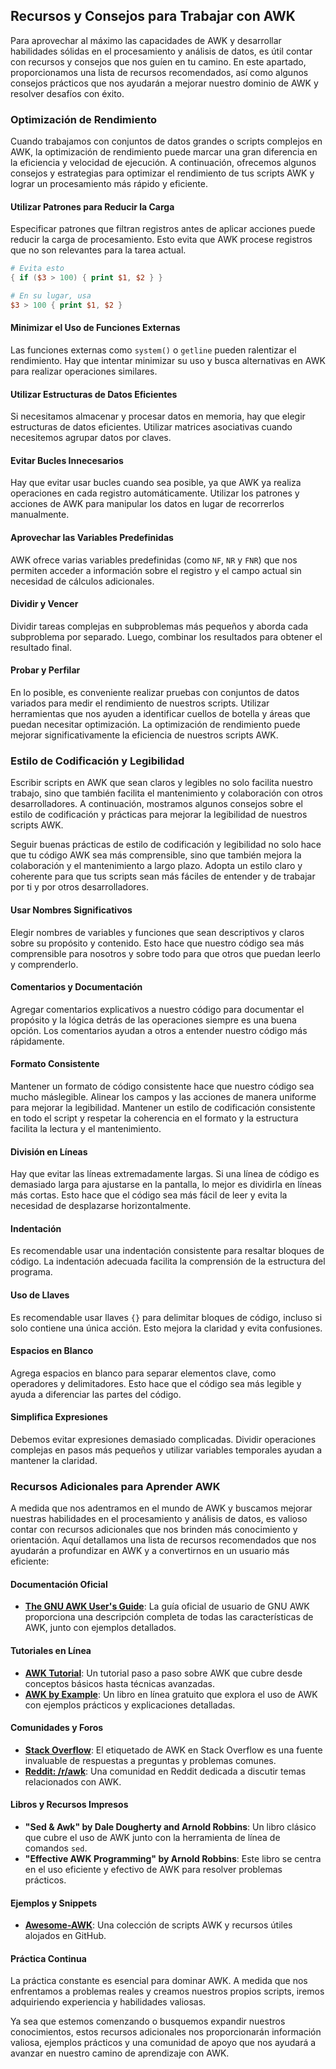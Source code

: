 

## Recursos y Consejos para Trabajar con AWK

Para aprovechar al máximo las capacidades de AWK y desarrollar habilidades sólidas en el procesamiento y análisis de datos, es útil contar con recursos y consejos que nos guíen en tu camino. En este apartado, proporcionamos una lista de recursos recomendados, así como algunos consejos prácticos que nos ayudarán a mejorar nuestro dominio de AWK y resolver desafíos con éxito.


### Optimización de Rendimiento

Cuando trabajamos con conjuntos de datos grandes o scripts complejos en AWK, la optimización de rendimiento puede marcar una gran diferencia en la eficiencia y velocidad de ejecución. A continuación, ofrecemos algunos consejos y estrategias para optimizar el rendimiento de tus scripts AWK y lograr un procesamiento más rápido y eficiente.

#### Utilizar Patrones para Reducir la Carga

Especificar patrones que filtran registros antes de aplicar acciones puede reducir la carga de procesamiento. Esto evita que AWK procese registros que no son relevantes para la tarea actual.

```awk
# Evita esto
{ if ($3 > 100) { print $1, $2 } }

# En su lugar, usa
$3 > 100 { print $1, $2 }
```

#### Minimizar el Uso de Funciones Externas

Las funciones externas como `system()` o `getline` pueden ralentizar el rendimiento. Hay que intentar minimizar su uso y busca alternativas en AWK para realizar operaciones similares.

#### Utilizar Estructuras de Datos Eficientes

Si necesitamos almacenar y procesar datos en memoria, hay que elegir estructuras de datos eficientes. Utilizar matrices asociativas cuando necesitemos agrupar datos por claves.

#### Evitar Bucles Innecesarios

Hay que evitar usar bucles cuando sea posible, ya que AWK ya realiza operaciones en cada registro automáticamente. Utilizar los patrones y acciones de AWK para manipular los datos en lugar de recorrerlos manualmente.

#### Aprovechar las Variables Predefinidas

AWK ofrece varias variables predefinidas (como `NF`, `NR` y `FNR`) que nos permiten acceder a información sobre el registro y el campo actual sin necesidad de cálculos adicionales.

#### Dividir y Vencer

Dividir tareas complejas en subproblemas más pequeños y aborda cada subproblema por separado. Luego, combinar los resultados para obtener el resultado final.

#### Probar y Perfilar

En lo posible, es conveniente realizar pruebas con conjuntos de datos variados para medir el rendimiento de nuestros scripts. Utilizar herramientas que nos ayuden a identificar cuellos de botella y áreas que puedan necesitar optimización. La optimización de rendimiento puede mejorar significativamente la eficiencia de nuestros scripts AWK.



### Estilo de Codificación y Legibilidad

Escribir scripts en AWK que sean claros y legibles no solo facilita nuestro trabajo, sino que también facilita el mantenimiento y colaboración con otros desarrolladores. A continuación, mostramos algunos consejos sobre el estilo de codificación y prácticas para mejorar la legibilidad de nuestros scripts AWK.

Seguir buenas prácticas de estilo de codificación y legibilidad no solo hace que tu código AWK sea más comprensible, sino que también mejora la colaboración y el mantenimiento a largo plazo. Adopta un estilo claro y coherente para que tus scripts sean más fáciles de entender y de trabajar por ti y por otros desarrolladores.

#### Usar Nombres Significativos

Elegir nombres de variables y funciones que sean descriptivos y claros sobre su propósito y contenido. Esto hace que nuestro código sea más comprensible para nosotros y sobre todo para que otros que puedan leerlo y comprenderlo.

#### Comentarios y Documentación

Agregar comentarios explicativos a nuestro código para documentar el propósito y la lógica detrás de las operaciones siempre es una buena opción. Los comentarios ayudan a otros a entender nuestro código más rápidamente.

#### Formato Consistente

Mantener un formato de código consistente hace que nuestro código sea mucho máslegible. Alinear los campos y las acciones de manera uniforme para mejorar la legibilidad. Mantener un estilo de codificación consistente en todo el script y respetar la coherencia en el formato y la estructura facilita la lectura y el mantenimiento.

#### División en Líneas

Hay que evitar las líneas extremadamente largas. Si una línea de código es demasiado larga para ajustarse en la pantalla, lo mejor es dividirla en líneas más cortas. Esto hace que el código sea más fácil de leer y evita la necesidad de desplazarse horizontalmente.

#### Indentación

Es recomendable usar una indentación consistente para resaltar bloques de código. La indentación adecuada facilita la comprensión de la estructura del programa.

#### Uso de Llaves

Es recomendable usar llaves `{}` para delimitar bloques de código, incluso si solo contiene una única acción. Esto mejora la claridad y evita confusiones.

#### Espacios en Blanco

Agrega espacios en blanco para separar elementos clave, como operadores y delimitadores. Esto hace que el código sea más legible y ayuda a diferenciar las partes del código.

#### Simplifica Expresiones

Debemos evitar expresiones demasiado complicadas. Dividir operaciones complejas en pasos más pequeños y utilizar variables temporales ayudan a mantener la claridad.



### Recursos Adicionales para Aprender AWK

A medida que nos adentramos en el mundo de AWK y buscamos mejorar nuestras habilidades en el procesamiento y análisis de datos, es valioso contar con recursos adicionales que nos brinden más conocimiento y orientación. Aquí detallamos una lista de recursos recomendados que nos ayudarán a profundizar en AWK y a convertirnos en un usuario más eficiente:

#### Documentación Oficial

- **[The GNU AWK User's Guide](https://www.gnu.org/software/gawk/manual/gawk.html)**: La guía oficial de usuario de GNU AWK proporciona una descripción completa de todas las características de AWK, junto con ejemplos detallados.

#### Tutoriales en Línea

- **[AWK Tutorial](https://www.tutorialspoint.com/awk/index.htm)**: Un tutorial paso a paso sobre AWK que cubre desde conceptos básicos hasta técnicas avanzadas.
- **[AWK by Example](https://www.catonmat.net/blog/awk-book/)**: Un libro en línea gratuito que explora el uso de AWK con ejemplos prácticos y explicaciones detalladas.

#### Comunidades y Foros

- **[Stack Overflow](https://stackoverflow.com/questions/tagged/awk)**: El etiquetado de AWK en Stack Overflow es una fuente invaluable de respuestas a preguntas y problemas comunes.
- **[Reddit: /r/awk](https://www.reddit.com/r/awk/)**: Una comunidad en Reddit dedicada a discutir temas relacionados con AWK.

#### Libros y Recursos Impresos

- **"Sed & Awk" by Dale Dougherty and Arnold Robbins**: Un libro clásico que cubre el uso de AWK junto con la herramienta de línea de comandos `sed`.
- **"Effective AWK Programming" by Arnold Robbins**: Este libro se centra en el uso eficiente y efectivo de AWK para resolver problemas prácticos.

#### Ejemplos y Snippets

- **[Awesome-AWK](https://github.com/cheusov/awk-libs)**: Una colección de scripts AWK y recursos útiles alojados en GitHub.

#### Práctica Continua

La práctica constante es esencial para dominar AWK. A medida que nos enfrentamos a problemas reales y creamos nuestros propios scripts, iremos adquiriendo experiencia y habilidades valiosas.

Ya sea que estemos comenzando o busquemos expandir nuestros conocimientos, estos recursos adicionales nos proporcionarán información valiosa, ejemplos prácticos y una comunidad de apoyo que nos ayudará a avanzar en nuestro camino de aprendizaje con AWK.
